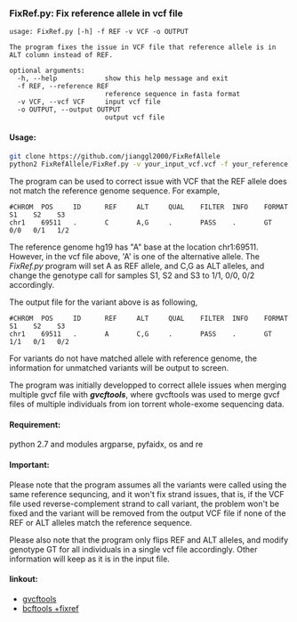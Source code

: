 ### FixRef.py: Fix reference allele in vcf file

```
usage: FixRef.py [-h] -f REF -v VCF -o OUTPUT

The program fixes the issue in VCF file that reference allele is in ALT column instead of REF.

optional arguments:
  -h, --help            show this help message and exit
  -f REF, --reference REF
                        reference sequence in fasta format
  -v VCF, --vcf VCF     input vcf file
  -o OUTPUT, --output OUTPUT
                        output vcf file
```

#### Usage:
```bash
git clone https://github.com/jianggl2000/FixRefAllele
python2 FixRefAllele/FixRef.py -v your_input_vcf.vcf -f your_reference.fasta -o fixRef.vcf
```
The program can be used to correct issue with VCF that the REF allele does not match the reference genome sequence. For example,
```
#CHROM  POS     ID      REF     ALT     QUAL    FILTER  INFO    FORMAT   S1    S2    S3
chr1    69511   .       C       A,G     .       PASS    .       GT       0/0   0/1   1/2
```
The reference genome hg19 has "A" base at the location chr1:69511. However, in the vcf file above, 'A' is one of the alternative allele. The _FixRef.py_ program will set A as REF allele, and C,G as ALT alleles, and change the genotype call for samples S1, S2 and S3 to 1/1, 0/0, 0/2 accordingly.

The output file for the variant above is as following,
```
#CHROM  POS     ID      REF     ALT     QUAL    FILTER  INFO    FORMAT    S1    S2    S3
chr1    69511   .       A       C,G     .       PASS    .       GT        1/1   0/1   0/2
```
For variants do not have matched allele with reference genome, the information for unmatched variants will be output to screen.

The program was initially developped to correct allele issues when merging multiple gvcf file with **_gvcftools_**, where gvcftools was used to merge gvcf files of multiple individuals from ion torrent whole-exome sequencing data.

#### Requirement:
python 2.7 and modules argparse, pyfaidx, os and re

#### Important:
Please note that the program assumes all the variants were called using the same reference sequncing, and it won't fix strand issues, that is, if the VCF file used reverse-complement strand to call variant, the problem won't be fixed and the variant will be removed from the output VCF file if none of the REF or ALT alleles match the reference sequence.

Please also note that the program only flips REF and ALT alleles, and modify genotype GT for all individuals in a single vcf file accordingly. Other information will keep as it is in the input file. 

#### linkout:
   - [gvcftools](https://sites.google.com/site/gvcftools/)
   - [bcftools +fixref](https://samtools.github.io/bcftools/howtos/plugin.fixref.html)
